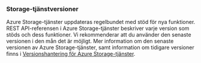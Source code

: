 ### Storage-tjänstversioner
Azure Storage-tjänster uppdateras regelbundet med stöd för nya funktioner. REST API-referensen i Azure Storage-tjänster beskriver varje version som stöds och dess funktioner. Vi rekommenderar att du använder den senaste versionen i den mån det är möjligt. Mer information om den senaste versionen av Azure Storage-tjänster, samt information om tidigare versioner finns i [Versionshantering för Azure Storage-tjänster](https://msdn.microsoft.com/library/azure/dd894041.aspx).  

<!--HONumber=Sep16_HO3-->


